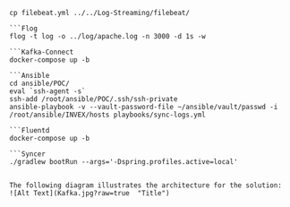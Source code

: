 
```FileBeat
cp filebeat.yml ../../Log-Streaming/filebeat/

```Flog
flog -t log -o ../log/apache.log -n 3000 -d 1s -w

```Kafka-Connect
docker-compose up -b

```Ansible
cd ansible/POC/
eval `ssh-agent -s`
ssh-add /root/ansible/POC/.ssh/ssh-private
ansible-playbook -v --vault-password-file ~/ansible/vault/passwd -i /root/ansible/INVEX/hosts playbooks/sync-logs.yml

```Fluentd
docker-compose up -b

```Syncer
./gradlew bootRun --args='-Dspring.profiles.active=local'


The following diagram illustrates the architecture for the solution:
![Alt Text](Kafka.jpg?raw=true  "Title")